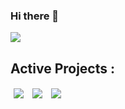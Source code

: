### Hi there 👋

<div>
    <img align="center" src="https://github-readme-stats.vercel.app/api?username=reuhreuh&count_private=true&include_all_commits=true&show_icons=true&theme=tokyonight" />
  <h2>Active Projects : </h2>
    <a style="padding:5px;" href="https://github.com/reuhreuh/valorant-api-client"><img align="center" src="https://github-readme-stats.vercel.app/api/pin/?username=reuhreuh&repo=valorant-api-client&theme=tokyonight" /></a>
    <a style="padding:5px;" href="https://github.com/reuhreuh/henrikapi-val-client"><img align="center" src="https://github-readme-stats.vercel.app/api/pin/?username=reuhreuh&repo=henrikapi-val-client&theme=tokyonight" /></a>
    <a style="padding:5px;" href="https://github.com/reuhreuh/poolpm-hosky-tools"><img align="center" src="https://github-readme-stats.vercel.app/api/pin/?username=reuhreuh&repo=poolpm-hosky-tools&theme=tokyonight" /></a>
</div>

<!--
**reuhreuh/reuhreuh** is a ✨ _special_ ✨ repository because its `README.md` (this file) appears on your GitHub profile.

Here are some ideas to get you started:

- 🔭 I’m currently working on ...
- 🌱 I’m currently learning ...
- 👯 I’m looking to collaborate on ...
- 🤔 I’m looking for help with ...
- 💬 Ask me about ...
- 📫 How to reach me: ...
- 😄 Pronouns: ...
- ⚡ Fun fact: ...
-->
